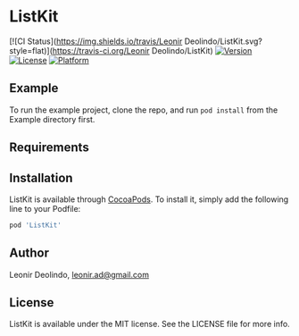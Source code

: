 # ListKit

[![CI Status](https://img.shields.io/travis/Leonir Deolindo/ListKit.svg?style=flat)](https://travis-ci.org/Leonir Deolindo/ListKit)
[![Version](https://img.shields.io/cocoapods/v/ListKit.svg?style=flat)](https://cocoapods.org/pods/ListKit)
[![License](https://img.shields.io/cocoapods/l/ListKit.svg?style=flat)](https://cocoapods.org/pods/ListKit)
[![Platform](https://img.shields.io/cocoapods/p/ListKit.svg?style=flat)](https://cocoapods.org/pods/ListKit)

## Example

To run the example project, clone the repo, and run `pod install` from the Example directory first.

## Requirements

## Installation

ListKit is available through [CocoaPods](https://cocoapods.org). To install
it, simply add the following line to your Podfile:

```ruby
pod 'ListKit'
```

## Author

Leonir Deolindo, leonir.ad@gmail.com

## License

ListKit is available under the MIT license. See the LICENSE file for more info.
